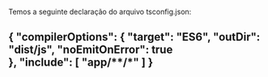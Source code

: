 Temos a seguinte declaração do arquivo tsconfig.json:

{
    "compilerOptions": {
        "target": "ES6",
        "outDir": "dist/js", 
        "noEmitOnError": true   
    },
    "include": [
        "app/**/*"
    ]
}
------------------------------------------------------------------------------------------------------
